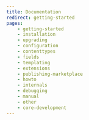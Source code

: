 ```yaml
---
title: Documentation
redirect: getting-started
pages:
    - getting-started
    - installation
    - upgrading
    - configuration
    - contenttypes
    - fields
    - templating
    - extensions
    - publishing-marketplace
    - howto
    - internals
    - debugging
    - manual
    - other
    - core-development
---
```

